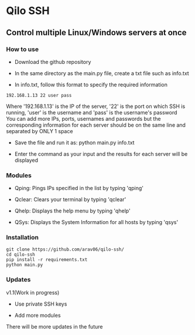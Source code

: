# <b>Qilo SSH</b>

## Control multiple Linux/Windows servers at once

### How to use
* Download the github repository

* In the same directory as the main.py file, create a txt file such as info.txt

* In info.txt, follow this format to specify the required information
```
192.168.1.13 22 user pass
```
Where '192.168.1.13' is the IP of the server, '22' is the port on which SSH is running, 'user' is the username and 'pass' is the username's password
<br>
You can add more IPs, ports, usernames and passwords but the corresponding information for each server should be on the same line and separated by ONLY 1 space

* Save the file and run it as: python main.py info.txt

* Enter the command as your input and the results for each server will be displayed

### Modules

* Qping: Pings IPs specified in the list by typing 'qping' 

* Qclear: Clears your terminal by typing 'qclear' 

* Qhelp: Displays the help menu by typing 'qhelp'

* QSys: Displays the System Information for all hosts by typing 'qsys' 

### Installation

```
git clone https://github.com/arav06/qilo-ssh/
cd qilo-ssh
pip install -r requirements.txt
python main.py
```

### Updates

v1.1(Work in progress)

* Use private SSH keys

* Add more modules

There will be more updates in the future
